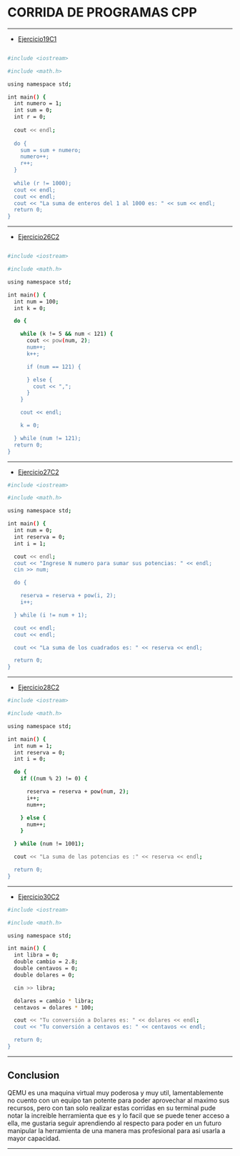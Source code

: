 # **CORRIDA DE PROGRAMAS CPP**
* * *




- [Ejercicio19C1](19.png )


```bash

#include <iostream>

#include <math.h>

using namespace std;

int main() {
  int numero = 1;
  int sum = 0;
  int r = 0;
  
  cout << endl;
  
  do {
    sum = sum + numero;
    numero++;
    r++;
  } 
  
  while (r != 1000);
  cout << endl;
  cout << endl;
  cout << "La suma de enteros del 1 al 1000 es: " << sum << endl;
  return 0;
}
```


* * *
- [Ejercicio26C2](26.png)


```bash

#include <iostream>

#include <math.h>

using namespace std;

int main() {
  int num = 100;
  int k = 0;

  do {

    while (k != 5 && num < 121) {
      cout << pow(num, 2);
      num++;
      k++;

      if (num == 121) {

      } else {
        cout << ",";
      }
    }

    cout << endl;

    k = 0;

  } while (num != 121);
  return 0;
}
```


* * *
- [Ejercicio27C2](27.png)


```bash
#include <iostream>

#include <math.h>

using namespace std;

int main() {
  int num = 0;
  int reserva = 0;
  int i = 1;

  cout << endl;
  cout << "Ingrese N numero para sumar sus potencias: " << endl;
  cin >> num;

  do {

    reserva = reserva + pow(i, 2);
    i++;

  } while (i != num + 1);

  cout << endl;
  cout << endl;

  cout << "La suma de los cuadrados es: " << reserva << endl;

  return 0;
}
```


* * *
- [Ejercicio28C2](28.png)


```bash
#include <iostream>

#include <math.h>

using namespace std;

int main() {
  int num = 1;
  int reserva = 0;
  int i = 0;

  do {
    if ((num % 2) != 0) {

      reserva = reserva + pow(num, 2);
      i++;
      num++;

    } else {
      num++;
    }

  } while (num != 1001);

  cout << "La suma de las potencias es :" << reserva << endl;

  return 0;
}
```


* * *
- [Ejercicio30C2](30.png)


```bash
#include <iostream>

#include <math.h>

using namespace std;

int main() {
  int libra = 0;
  double cambio = 2.8;
  double centavos = 0;
  double dolares = 0;

  cin >> libra;

  dolares = cambio * libra;
  centavos = dolares * 100;

  cout << "Tu conversión a Dolares es: " << dolares << endl;
  cout << "Tu conversión a centavos es: " << centavos << endl;

  return 0;
}
```


* * *


## **Conclusion**

QEMU es una maquina virtual muy poderosa y muy util, lamentablemente no cuento con un equipo tan potente para poder aprovechar 
al maximo sus recursos, pero con tan solo realizar estas corridas en su terminal pude notar la increible herramienta que es y lo facil que 
se puede tener acceso a ella, me gustaria seguir aprendiendo al respecto para poder en un futuro manipular la herramienta de una manera
mas profesional para asi usarla a mayor capacidad. 


* * * 
